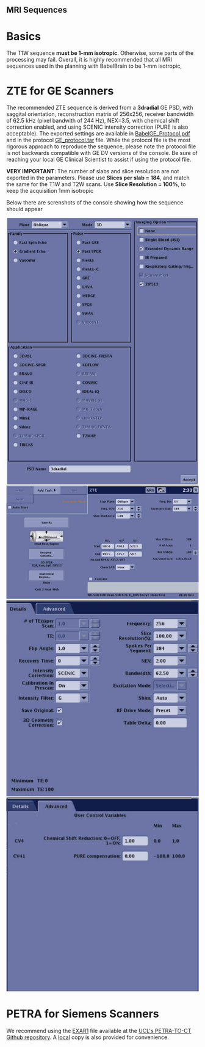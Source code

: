 MRI Sequences
-----
# Basics
The T1W sequence **must be 1-mm isotropic**. Otherwise, some parts of the processing may fail. Overall,  it is highly recommended that all MRI sequences used in the planning with BabelBrain to be 1-mm isotropic,

# ZTE for GE Scanners
The recommended ZTE sequence is derived from a **3dradial** GE PSD, with saggital orientation, reconstruction matrix of 256x256, receiver bandwidth of 62.5 kHz (pixel bandwith of 244 Hz), NEX=3.5, with chemical shift correction enabled, and using SCENIC intensity correction (PURE is also acceptable). The exported settings are available in  <a href="GE_Protocol.pdf" target="_blank">BabelGE_Protocol.pdf</a>
 and in the protocol  [GE_protocol.tar](GE_protocol.tar) file. While the protocol file is the most rigorous approach to reproduce the sequence, please note the protocol file is not backwards compatible with GE DV versions of the console. Be sure of reaching your local GE Clinical Scientist to assist if using the protocol file. 

**VERY IMPORTANT**: The number of slabs and slice resolution are not exported in the parameters. Please use **Slices per slab = 184**, and match the same for the T1W and T2W scans. Use **Slice Resolution = 100%**, to keep the acquisition 1mm isotropic

Below there are screnshots of the console showing how the sequence should appear

<img src="GE_Console_1.png">

<img src="GE_Console_2.png">

<img src="GE_Console_3.png">

<img src="GE_Console_4.png">

# PETRA for Siemens Scanners
We recommend using the <a href="https://github.com/ucl-bug/petra-to-ct/blob/main/scanfiles/PETRA.exar1" target="_blank">EXAR1</a> file available at the
<a href="https://github.com/ucl-bug/petra-to-ct" target="_blank">UCL's PETRA-TO-CT Github repository</a>. A  [local](PETRA.exar1) copy is also provided for convenience.
